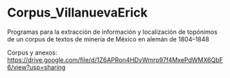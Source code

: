 # Corpus_VillanuevaErick
Programas para la extracción de información y localización de topónimos de un corpus de textos de minería de México en alemán de 1804–1848

Corpus y anexos: https://drive.google.com/file/d/1Z6APRon4HDvWmrp97f4MxePdWMX6QbF6/view?usp=sharing
